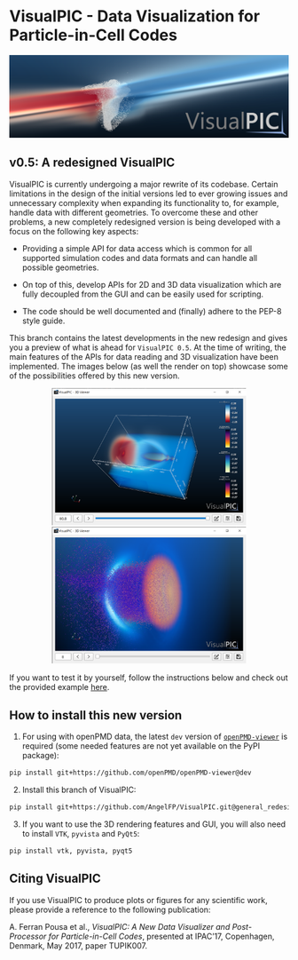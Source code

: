 # VisualPIC - Data Visualization for Particle-in-Cell Codes

![Highlight image](images/highlight_image.png)

## v0.5: A redesigned VisualPIC

VisualPIC is currently undergoing a major rewrite of its codebase. Certain limitations in the design of the initial versions led to ever growing issues and unnecessary complexity when expanding its functionality to, for example, handle data with different geometries. To overcome these and other problems, a new completely redesigned version is being developed with a focus on the following key aspects:

* Providing a simple API for data access which is common for all supported simulation codes and data formats and can handle all possible geometries.

* On top of this, develop APIs for 2D and 3D data visualization which are fully decoupled from the GUI and can be easily used for scripting.

* The code should be well documented and (finally) adhere to the PEP-8 style guide.

This branch contains the latest developments in the new redesign and gives you a preview of what is ahead for `VisualPIC 0.5`. At the time of writing, the main features of the APIs for  data reading and 3D visualization have been implemented. The images below (as well the render on top) showcase some of the possibilities offered by this new version.

<p align="center">
  <img alt="Sample image" src="images/sample_image_3d_renderer.png" width="350px" />
  <img alt="Sample image" src="images/sample_image_3d_renderer_6.png" width="350px" />
</p>

If you want to test it by yourself, follow the instructions below and check out the provided example [here](https://github.com/AngelFP/VisualPIC/tree/general_redesign/examples/example_1).

## How to install this new version

1) For using with openPMD data, the latest `dev` version of [`openPMD-viewer`](https://github.com/openPMD/openPMD-viewer) is required (some needed features are not yet available on the PyPI package):

```bash
pip install git+https://github.com/openPMD/openPMD-viewer@dev
```

2) Install this branch of VisualPIC:
```bash
pip install git+https://github.com/AngelFP/VisualPIC.git@general_redesign
```

3) If you want to use the 3D rendering features and GUI, you will also need to install `VTK`, `pyvista` and `PyQt5`:
```bash
pip install vtk, pyvista, pyqt5
```



## Citing VisualPIC
If you use VisualPIC to produce plots or figures for any scientific work, please provide a reference to the following publication:

A. Ferran Pousa et al., *VisualPIC: A New Data Visualizer and Post-Processor for Particle-in-Cell Codes*, presented at IPAC’17, Copenhagen, Denmark, May 2017, paper TUPIK007.
